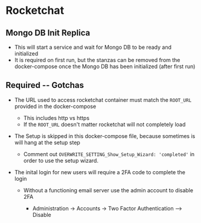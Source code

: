 # Rocketchat

## Mongo DB Init Replica

- This will start a service and wait for Mongo DB to be ready and initialized
- It is required on first run, but the stanzas can be removed from the docker-compose once the Mongo DB has been initialized (after first run)

## Required -- Gotchas

- The URL used to access rocketchat container must match the `ROOT_URL` provided in the docker-compose
  - This includes http vs https
  - If the `ROOT_URL` doesn't matter rocketchat will not completely load

- The Setup is skipped in this docker-compose file, because sometimes is will hang at the setup step

  - Comment out `OVERWRITE_SETTING_Show_Setup_Wizard: 'completed'` in order to use the setup wizard.

- The inital login for new users will require a 2FA code to complete the login

  - Without a functioning email server use the admin account to disable 2FA

    - Administration -> Accounts -> Two Factor Authentication --> Disable
